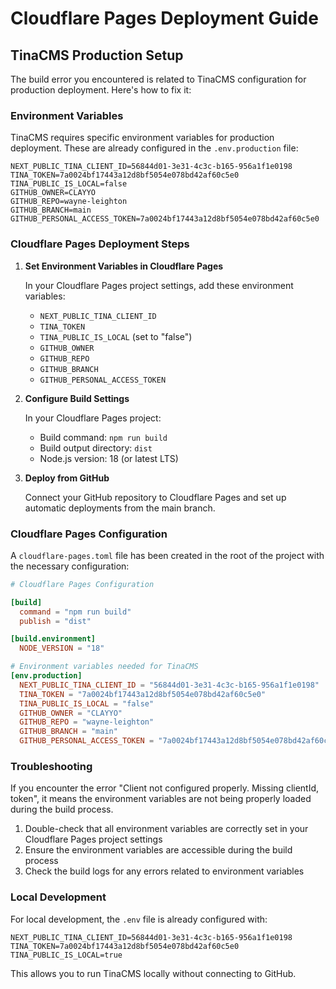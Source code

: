 # Cloudflare Pages Deployment Guide

## TinaCMS Production Setup

The build error you encountered is related to TinaCMS configuration for production deployment. Here's how to fix it:

### Environment Variables

TinaCMS requires specific environment variables for production deployment. These are already configured in the `.env.production` file:

```
NEXT_PUBLIC_TINA_CLIENT_ID=56844d01-3e31-4c3c-b165-956a1f1e0198
TINA_TOKEN=7a0024bf17443a12d8bf5054e078bd42af60c5e0
TINA_PUBLIC_IS_LOCAL=false
GITHUB_OWNER=CLAYYO
GITHUB_REPO=wayne-leighton
GITHUB_BRANCH=main
GITHUB_PERSONAL_ACCESS_TOKEN=7a0024bf17443a12d8bf5054e078bd42af60c5e0
```

### Cloudflare Pages Deployment Steps

1. **Set Environment Variables in Cloudflare Pages**

   In your Cloudflare Pages project settings, add these environment variables:
   
   - `NEXT_PUBLIC_TINA_CLIENT_ID`
   - `TINA_TOKEN`
   - `TINA_PUBLIC_IS_LOCAL` (set to "false")
   - `GITHUB_OWNER`
   - `GITHUB_REPO`
   - `GITHUB_BRANCH`
   - `GITHUB_PERSONAL_ACCESS_TOKEN`

2. **Configure Build Settings**

   In your Cloudflare Pages project:
   - Build command: `npm run build`
   - Build output directory: `dist`
   - Node.js version: 18 (or latest LTS)

3. **Deploy from GitHub**

   Connect your GitHub repository to Cloudflare Pages and set up automatic deployments from the main branch.

### Cloudflare Pages Configuration

A `cloudflare-pages.toml` file has been created in the root of the project with the necessary configuration:

```toml
# Cloudflare Pages Configuration

[build]
  command = "npm run build"
  publish = "dist"

[build.environment]
  NODE_VERSION = "18"

# Environment variables needed for TinaCMS
[env.production]
  NEXT_PUBLIC_TINA_CLIENT_ID = "56844d01-3e31-4c3c-b165-956a1f1e0198"
  TINA_TOKEN = "7a0024bf17443a12d8bf5054e078bd42af60c5e0"
  TINA_PUBLIC_IS_LOCAL = "false"
  GITHUB_OWNER = "CLAYYO"
  GITHUB_REPO = "wayne-leighton"
  GITHUB_BRANCH = "main"
  GITHUB_PERSONAL_ACCESS_TOKEN = "7a0024bf17443a12d8bf5054e078bd42af60c5e0"
```

### Troubleshooting

If you encounter the error "Client not configured properly. Missing clientId, token", it means the environment variables are not being properly loaded during the build process.

1. Double-check that all environment variables are correctly set in your Cloudflare Pages project settings
2. Ensure the environment variables are accessible during the build process
3. Check the build logs for any errors related to environment variables

### Local Development

For local development, the `.env` file is already configured with:

```
NEXT_PUBLIC_TINA_CLIENT_ID=56844d01-3e31-4c3c-b165-956a1f1e0198
TINA_TOKEN=7a0024bf17443a12d8bf5054e078bd42af60c5e0
TINA_PUBLIC_IS_LOCAL=true
```

This allows you to run TinaCMS locally without connecting to GitHub.